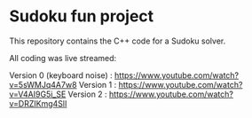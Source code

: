 # Sudoku fun project

This repository contains the C++ code for a Sudoku solver.

All coding was live streamed:

Version 0 (keyboard noise) :  https://www.youtube.com/watch?v=5sWMJq4A7w8
Version 1 : https://www.youtube.com/watch?v=V4AI9G5i_SE
Version 2 : https://www.youtube.com/watch?v=DRZIKmg4SlI
